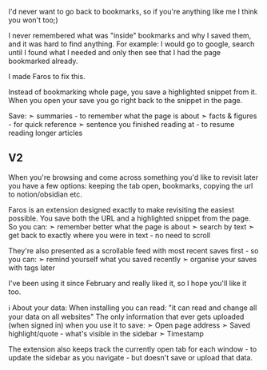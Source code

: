 I'd never want to go back to bookmarks, so if you're anything like me I think you won't too;)

I never remembered what was "inside" bookmarks and why I saved them, and it was hard to find anything.
For example: I would go to google, search until I found what I needed and only then see that I had the page bookmarked already.

I made Faros to fix this.

Instead of bookmarking whole page, you save a highlighted snippet from it. When you open your save you go right back to the snippet in the page.

Save:
➣ summaries - to remember what the page is about
➣ facts & figures - for quick reference
➣ sentence you finished reading at - to resume reading longer articles


## V2

When you're browsing and come across something you'd like to revisit later you have a few options: keeping the tab open, bookmarks, copying the url to notion/obsidian etc. 

Faros is an extension designed exactly to make revisiting the easiest possible.
You save both the URL and a highlighted snippet from the page.
So you can:
➣ remember better what the page is about
➣ search by text
➣ get back to exactly where you were in text - no need to scroll 

They're also presented as a scrollable feed with most recent saves first - so you can:
➣ remind yourself what you saved recently
➣ organise your saves with tags later

I've been using it since February and really liked it, so I hope you'll like it too.


ℹ️ About your data:
When installing you can read: "it can read and change all your data on all websites"
The only information that ever gets uploaded (when signed in) when you use it to save:
➣ Open page address
➣ Saved highlight/quote - what's visible in the sidebar
➣ Timestamp

The extension also keeps track the currently open tab for each window - to update the sidebar as you navigate - but doesn't save or upload that data.